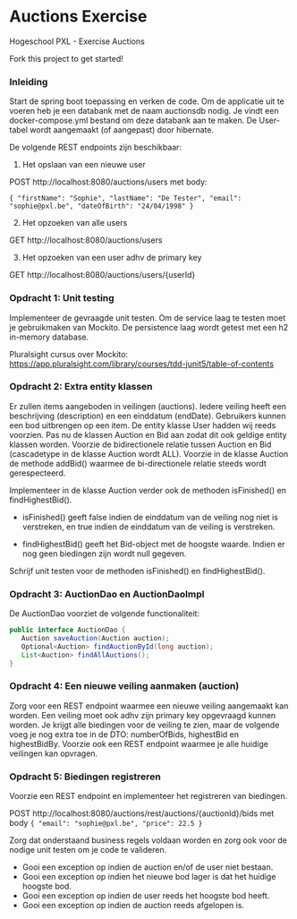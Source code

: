 # Auctions Exercise
Hogeschool PXL - Exercise Auctions

Fork this project to get started!

### Inleiding

Start de spring boot toepassing en verken de code.
Om de applicatie uit te voeren heb je een databank met de naam auctionsdb nodig.
Je vindt een docker-compose.yml bestand om deze databank aan te maken. 
De User-tabel wordt aangemaakt (of aangepast) door hibernate.

De volgende REST endpoints zijn beschikbaar:
1. Het opslaan van een nieuwe user

POST http://localhost:8080/auctions/users
met body:

`{
"firstName": "Sophie",
"lastName": "De Tester",
"email": "sophie@pxl.be",
"dateOfBirth": "24/04/1998"
}`

2. Het opzoeken van alle users

GET http://localhost:8080/auctions/users
   

3. Het opzoeken van een user adhv de primary key

GET http://localhost:8080/auctions/users/{userId}

### Opdracht 1: Unit testing

Implementeer de gevraagde unit testen. Om de service laag te testen moet je gebruikmaken van Mockito.
De persistence laag wordt getest met een h2 in-memory database.

Pluralsight cursus over Mockito: https://app.pluralsight.com/library/courses/tdd-junit5/table-of-contents

### Opdracht 2: Extra entity klassen

Er zullen items aangeboden in veilingen (auctions). Iedere veiling heeft een beschrijving
(description) en een einddatum (endDate). Gebruikers kunnen een bod uitbrengen op een item.
De entity klasse User hadden wij reeds voorzien. Pas nu
de klassen Auction en Bid aan zodat dit ook geldige entity klassen worden. 
Voorzie de bidirectionele relatie tussen Auction en Bid (cascadetype in de klasse Auction wordt ALL). 
Voorzie in de klasse Auction de methode addBid() waarmee de  bi-directionele relatie steeds 
wordt gerespecteerd.

Implementeer in de klasse Auction verder ook de methoden isFinished() en findHighestBid().
- isFinished() geeft false indien de einddatum van de veiling nog niet is verstreken, en true
indien de einddatum van de veiling is verstreken.
   
- findHighestBid() geeft het Bid-object met de hoogste waarde. Indien er nog geen biedingen zijn wordt null gegeven. 
  
Schrijf unit testen voor de methoden isFinished() en findHighestBid().

### Opdracht 3: AuctionDao en AuctionDaoImpl

De AuctionDao voorziet de volgende functionaliteit:

```java
public interface AuctionDao {
   Auction saveAuction(Auction auction);
   Optional<Auction> findAuctionById(long auction);
   List<Auction> findAllAuctions();
}
```

### Opdracht 4: Een nieuwe veiling aanmaken (auction)

Zorg voor een REST endpoint waarmee een nieuwe veiling aangemaakt kan worden. Een veiling moet ook
adhv zijn primary key opgevraagd kunnen worden. Je krijgt alle biedingen voor de veiling te zien,
maar de volgende voeg je nog extra toe in de DTO: numberOfBids, highestBid en highestBidBy. 
Voorzie ook een REST endpoint waarmee je alle
huidige veilingen kan opvragen.

### Opdracht 5: Biedingen registreren

Voorzie een REST endpoint en implementeer het registreren van biedingen.

POST http://localhost:8080/auctions/rest/auctions/{auctionId}/bids met body
`
{
"email": "sophie@pxl.be",
"price": 22.5
}
`

Zorg dat onderstaand business regels voldaan worden en zorg ook voor de nodige unit testen om je code
te valideren.

- Gooi een exception op indien de auction en/of de user niet bestaan.
- Gooi een exception op indien het nieuwe bod lager is dat het huidige hoogste bod.
- Gooi een exception op indien de user reeds het hoogste bod heeft.
- Gooi een exception op indien de auction reeds afgelopen is.
